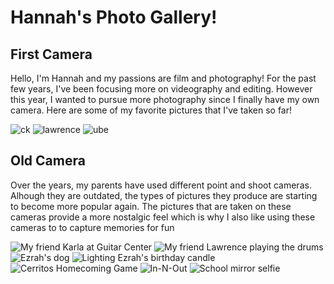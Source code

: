 # Hannah's Photo Gallery!
## First Camera
Hello, I'm Hannah and my passions are film and photography! For the past few years, I've been focusing more on videography and editing. However this year, I wanted to pursue more photography since I finally have my own camera. Here are some of my favorite pictures that I've taken so far!

![ck](IMG_1508.JPEG)
![lawrence](lawrence.jpg)
![ube](IMG_2544.JPG)

## Old Camera
Over the years, my parents have used different point and shoot cameras. Alhough they are outdated, the types of pictures they produce are starting to become more popular again. The pictures that are taken on these cameras provide a more nostalgic feel which is why I also like using these cameras to to capture memories for fun  

![My friend Karla at Guitar Center](DSCN1441.JPG)
![My friend Lawrence playing the drums](DSCN1446.jpg)
![Ezrah's dog](dog.JPG)
![Lighting Ezrah's birthday candle](candle.JPG)
![Cerritos Homecoming Game](hoco.JPEG)
![In-N-Out](innout.JPEG)
![School mirror selfie](mirror.JPEG)
